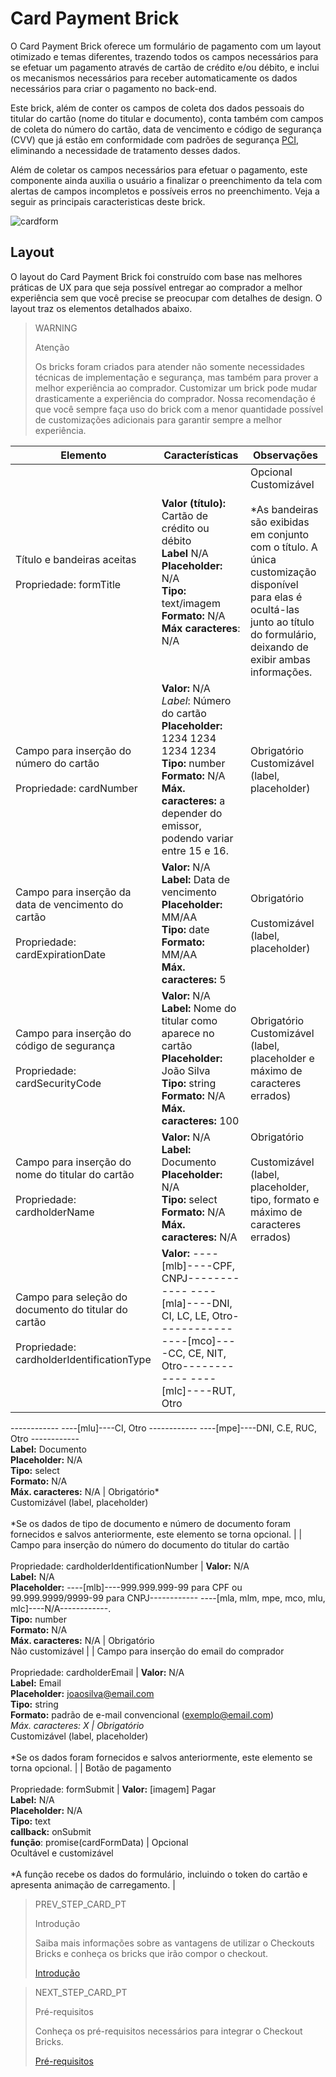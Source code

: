 # Card Payment Brick

O Card Payment Brick oferece um formulário de pagamento com um layout otimizado e temas diferentes, trazendo todos os campos necessários para se efetuar um pagamento através de cartão de crédito e/ou débito, e inclui os mecanismos necessários para receber automaticamente os dados necessários para criar o pagamento no back-end.

Este brick, além de conter os campos de coleta dos dados pessoais do titular do cartão (nome do titular e documento), conta também com campos de coleta do número do cartão, data de vencimento e código de segurança (CVV) que já estão em conformidade com padrões de segurança [PCI](/developers/pt/docs/checkout-bricks/additional-content/security/pci), eliminando a necessidade de tratamento desses dados.

Além de coletar os campos necessários para efetuar o pagamento, este componente ainda auxilia o usuário a finalizar o preenchimento da tela com alertas de campos incompletos e possíveis erros no preenchimento. Veja a seguir as principais caracteristicas deste brick. 

![cardform](checkout-bricks/card-form-pt.png)

## Layout 

O layout do Card Payment Brick foi construído com base nas melhores práticas de UX para que seja possível entregar ao comprador a melhor experiência sem que você precise se preocupar com detalhes de design. O layout traz os elementos detalhados abaixo.

> WARNING
>
> Atenção
>
> Os bricks foram criados para atender não somente necessidades técnicas de implementação e segurança, mas também para prover a melhor experiência ao comprador. Customizar um brick pode mudar drasticamente a experiência do comprador. Nossa recomendação é que você sempre faça uso do brick com a menor quantidade possível de customizações adicionais para garantir sempre a melhor experiência.

| Elemento | Características | Observações |
|---|---|---|
|Título e bandeiras aceitas <br><br> Propriedade: formTitle | **Valor (título):** Cartão de crédito ou débito <br> **Label** N/A <br> **Placeholder:** N/A <br> **Tipo:** text/imagem <br> **Formato:** N/A <br> **Máx caracteres**: N/A | Opcional <br> Customizável  </br> <br> *As bandeiras são exibidas em conjunto com o título. A única customização disponível para elas é ocultá-las junto ao título do formulário, deixando de exibir ambas informações. |
| Campo para inserção do número do cartão <br><br> Propriedade: cardNumber | **Valor:** N/A <br> *Label*: Número do cartão <br> **Placeholder:** 1234 1234 1234 1234 <br> **Tipo:** number <br> **Formato:** N/A <br> **Máx. caracteres:** a depender do emissor, podendo variar entre 15 e 16.| Obrigatório <br> Customizável (label, placeholder) |
| Campo para inserção da data de vencimento do cartão <br><br> Propriedade: cardExpirationDate | **Valor:** N/A <br> **Label:** Data de vencimento <br> **Placeholder:** MM/AA <br> **Tipo:** date <br> **Formato:** MM/AA <br> **Máx. caracteres:** 5 | Obrigatório <br> <br> Customizável (label, placeholder) |
| Campo para inserção do código de segurança <br><br> Propriedade: cardSecurityCode | **Valor:** N/A <br> **Label:** Nome do titular como aparece no cartão <br> **Placeholder:** João Silva <br> **Tipo:** string <br> **Formato:** N/A <br> **Máx. caracteres:** 100 | Obrigatório <br> Customizável (label, placeholder e máximo de caracteres errados) | 
| Campo para inserção do nome do titular do cartão <br><br> Propriedade: cardholderName | **Valor:** N/A <br> **Label:** Documento <br> **Placeholder:** N/A <br> **Tipo:** select <br> **Formato:** N/A <br> **Máx. caracteres:** N/A | Obrigatório <br><br> Customizável (label, placeholder, tipo, formato e máximo de caracteres errados) |
| Campo para seleção do documento do titular do cartão <br><br> Propriedade: cardholderIdentificationType | **Valor:** ----[mlb]----CPF, CNPJ------------ ----[mla]----DNI, CI, LC, LE, Otro------------ ----[mco]----CC, CE, NIT, Otro------------ ----[mlc]----RUT, Otro
------------ ----[mlu]----CI, Otro
------------ ----[mpe]----DNI, C.E, RUC, Otro
------------ <br> **Label:** Documento <br> **Placeholder:** N/A <br> **Tipo:** select <br> **Formato:** N/A <br> **Máx. caracteres:** N/A | Obrigatório* <br> Customizável (label, placeholder)<br><br> *Se os dados de tipo de documento e número de documento foram fornecidos e salvos anteriormente, este elemento se torna opcional. |
| Campo para inserção do número do documento do titular do cartão <br><br> Propriedade: cardholderIdentificationNumber | **Valor:** N/A <br> **Label:**  N/A <br> **Placeholder:** ----[mlb]----999.999.999-99 para CPF ou 99.999.9999/9999-99 para CNPJ------------ ----[mla, mlm, mpe, mco, mlu, mlc]----N/A------------. <br> **Tipo:** number <br> **Formato:** N/A <br> **Máx. caracteres:** N/A | Obrigatório <br> Não customizável |
| Campo para inserção do email do comprador <br><br> Propriedade: cardholderEmail | **Valor:** N/A <br> **Label:** Email <br> **Placeholder:** joaosilva@email.com <br> **Tipo:** string <br> **Formato:** padrão de e-mail convencional (exemplo@email.com) <br> **Máx. caracteres:* X | Obrigatório* <br> Customizável  (label, placeholder) <br><br> *Se os dados foram fornecidos e salvos anteriormente, este elemento se torna opcional. |
| Botão de pagamento <br><br> Propriedade: formSubmit | **Valor:** [imagem] Pagar <br> **Label:** N/A <br> **Placeholder:** N/A <br> **Tipo:** text <br> **callback:** onSubmit <br> **função**: promise(cardFormData) | Opcional <br> Ocultável e customizável  <br><br> *A função recebe os dados do formulário, incluindo o token do cartão e apresenta animação de carregamento. |

> PREV_STEP_CARD_PT
>
> Introdução
>
> Saiba mais informações sobre as vantagens de utilizar o Checkouts Bricks e conheça os bricks que irão compor o checkout.
>
> [Introdução](/developers/pt/docs/checkout-bricks-beta/introduction)

> NEXT_STEP_CARD_PT
>
> Pré-requisitos 
>
> Conheça os pré-requisitos necessários para integrar o Checkout Bricks.
>
> [Pré-requisitos](/developers/pt/docs/checkout-bricks-beta/integration/prerequisites)